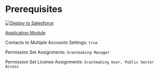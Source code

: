 # Prerequisites 

<a href="https://githubsfdeploy.herokuapp.com">
  <img alt="Deploy to Salesforce"
       src="https://raw.githubusercontent.com/afawcett/githubsfdeploy/master/deploy.png">
</a>

[Application Module](https://github.com/effordDev/sf-application)

Contacts to Multiple Accounts Settings: `true`

Permission Set Assignments: `Grantmaking Manager`

Permission Set License Assignments: `Grantmaking User, Public Sector Access`

